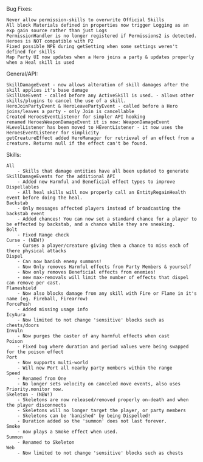 Bug Fixes:

    Never allow permission-skills to overwrite Official Skills
	All block Materials defined in properties now trigger Logging as an exp gain source rather than just Logs
	PermissionHandler is no longer registered if Permissions2 is detected. Heroes is NOT compatible with P2
	Fixed possible NPE during getSetting when some settings weren't defined for skills
	Map Party UI now updates when a Hero joins a party & updates properly when a Heal skill is used

General/API:

	SkillDamageEvent - now allows alteration of skill damages after the skill applies it's base damage
	SkillUseEvent - called before any ActiveSkill is used. - allows other skills/plugins to cancel the use of a skill.
	HeroJoinPartyEvent & HeroLeavePartyEvent - called before a Hero joins/leaves a party - only Join is cancellable
	Created HeroesEventListener for simpler API hooking
	renamed HeroesWeaponDamageEvent it is now: WeaponDamageEvent
	HLevelListener has been moved to HEventListener - it now uses the HeroesEventListener for simplicity
	getCreatureEffect added HeroManager for retrieval of an effect from a creature. Returns null if the effect can't be found.

Skills:

    All
        - Skills that damage entities have all been updated to generate SkillDamageEvents for the additional API
        - Added new Harmful and Beneficial effect types to improve Dispellables
        - All heal skills will now properly call an EntityRegainHealth event before doing the heal.
    Backstab
        - Only messages affected players instead of broadcasting the backstab event
        - Added chances! You can now set a standard chance for a player to be effected by backstab, and a chance while they are sneaking.
    Bolt
        - Fixed Range check
    Curse - (NEW!)
        - Curses a player/creature giving them a chance to miss each of there physical attacks
    Dispel
        - Can now banish enemy summons!
        - Now Only removes Harmful effects from Party Members & yourself
        - Now only removes Beneficial effects from enemies!
        - new max-removals will limit the number of effects that dispel can remove per cast.
    Flameshield
        - Now also blocks damage from any skill with Fire or Flame in it's name (eg. Fireball, Firearrow)
    ForcePush
        - Added missing usage info
    IcyAura
        - Now limited to not change 'sensitive' blocks such as chests/doors
    Invuln
        - Now purges the caster of any harmful effects when cast
    Poison
        - Fixed bug where duration and period values were being swapped for the poison effect
    Port
        - Now supports multi-world
        - Will now Port all nearby party members within the range
    Speed
    	- Renamed from One
    	- No longer sets velocity on canceled move events, also uses Priority.monitor now.
    Skeleton - (NEW!)
        - Skeletons are now released/removed properly on-death and when the player disconnects
        - Skeletons will no longer target the player, or party members
        - Skeletons can be 'banished' by being Dispelled!
        - Duration added so the 'summon' does not last forever.
    Smoke
        - now plays a Smoke effect when used.
    Summon
        - Renamed to Skeleton
    Web
        - Now limited to not change 'sensitive' blocks such as chests
